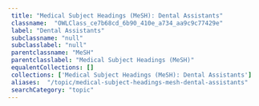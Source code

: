 ```yaml
--- 
 title: "Medical Subject Headings (MeSH): Dental Assistants" 
 classname:  "OWLClass_ce7b68cd_6b90_410e_a734_aa9c9c77429e" 
 label: "Dental Assistants" 
 subclassname: "null" 
 subclasslabel: "null" 
 parentclassname: "MeSH" 
 parentclasslabel: "Medical Subject Headings (MeSH)" 
 equalentCollections: [] 
 collections: ['Medical Subject Headings (MeSH): Dental Assistants']
 aliases:  "/topic/medical-subject-headings-mesh-dental-assistants"  
 searchCategory: "topic" 
---
```

